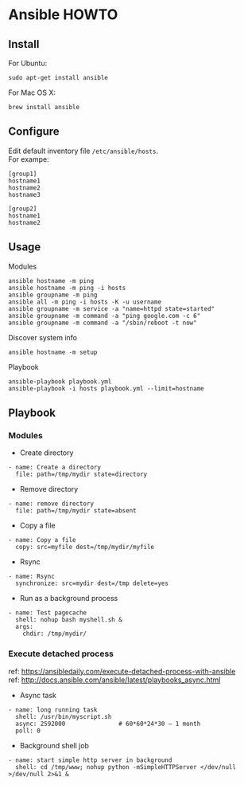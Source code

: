 Ansible HOWTO
=============

## Install
For Ubuntu:
```
sudo apt-get install ansible
```
For Mac OS X:
```
brew install ansible
```

## Configure
Edit default inventory file `/etc/ansible/hosts`.  
For exampe:
```
[group1]
hostname1
hostname2
hostname3

[group2]
hostname1
hostname2
```

## Usage
Modules
```
ansible hostname -m ping
ansible hostname -m ping -i hosts
ansible groupname -m ping
ansible all -m ping -i hosts -K -u username
ansible groupname -m service -a "name=httpd state=started"
ansible groupname -m command -a "ping google.com -c 6"
ansible groupname -m command -a "/sbin/reboot -t now"
```

Discover system info
```
ansible hostname -m setup
```

Playbook
```
ansible-playbook playbook.yml
ansible-playbook -i hosts playbook.yml --limit=hostname
```

## Playbook
### Modules
- Create directory
```
- name: Create a directory
  file: path=/tmp/mydir state=directory
```

- Remove directory
```
- name: remove directory
  file: path=/tmp/mydir state=absent
```

- Copy a file 
```
- name: Copy a file
  copy: src=myfile dest=/tmp/mydir/myfile
```

- Rsync 
```
- name: Rsync
  synchronize: src=mydir dest=/tmp delete=yes
```

- Run as a background process
```
- name: Test pagecache
  shell: nohup bash myshell.sh &
  args:
    chdir: /tmp/mydir/
```

### Execute detached process
ref: <https://ansibledaily.com/execute-detached-process-with-ansible>  
ref: <http://docs.ansible.com/ansible/latest/playbooks_async.html>  

- Async task
```
- name: long running task
  shell: /usr/bin/myscript.sh
  async: 2592000               # 60*60*24*30 – 1 month
  poll: 0
```

- Background shell job
```
- name: start simple http server in background
  shell: cd /tmp/www; nohup python -mSimpleHTTPServer </dev/null >/dev/null 2>&1 &
```

